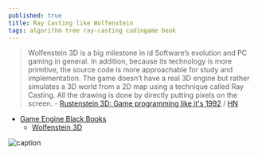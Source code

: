 ```yaml
---
published: true
title: Ray Casting like Wolfenstein
tags: algorithm tree ray-casting codingame book
---
```

> Wolfenstein 3D is a big milestone in id Software’s evolution and PC gaming in general. In addition, because its technology is more primitive, the source code is more approachable for study and implementation. The game doesn’t have a real 3D engine but rather simulates a 3D world from a 2D map using a technique called Ray Casting. All the drawing is done by directly putting pixels on the screen. - [Rustenstein 3D: Game programming like it's 1992](https://tech.nextroll.com/blog/dev/2022/02/02/rustenstein.html) / [HN](https://news.ycombinator.com/item?id=30182565)

- [Game Engine Black Books](https://fabiensanglard.net/gebb/index.html)
	- [Wolfenstein 3D](https://fabiensanglard.net/b/gebbwolf3d.pdf)
    

![caption](https://tech.nextroll.com/images/post_images/rustestein/raycast1.gif)
